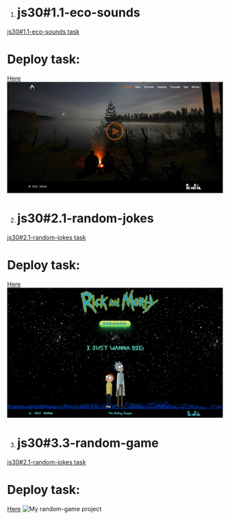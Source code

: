 1. # js30#1.1-eco-sounds

 [js30#1.1-eco-sounds task](https://github.com/rolling-scopes-school/tasks/blob/master/tasks/js30%23/js30-1.md)
 # Deploy task: 
 [Here](https://rolling-scopes-school.github.io/valerykirdey-JSFEPRESCHOOL/js-30/eco-sounds/)
 ![My eco-sounds project](/js-30/eco-sounds/assets/img/eco-sounds.png "eco-sounds")

2. # js30#2.1-random-jokes

 [js30#2.1-random-jokes task](https://github.com/rolling-scopes-school/tasks/blob/master/tasks/js30%23/js30-4.md)
  # Deploy task: 
 [Here](https://rolling-scopes-school.github.io/valerykirdey-JSFEPRESCHOOL/js-30/random-jokes/)
 ![My random-jokes project](/js-30/random-jokes/assets/img/rickandmorty.png "random-jokes")

3. # js30#3.3-random-game

  [js30#2.1-random-jokes task](https://github.com/rolling-scopes-school/tasks/blob/master/tasks/js30%23/js30-9.md)
  # Deploy task: 
 [Here](https://rolling-scopes-school.github.io/valerykirdey-JSFEPRESCHOOL/js-30/random-game/)
 ![My random-game project](/js-30/random-jokes/assets/img/ "random-game")